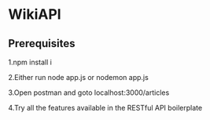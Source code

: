# WikiAPI


## Prerequisites

1.npm install i

2.Either run node app.js or nodemon app.js

3.Open postman and goto localhost:3000/articles

4.Try all the features available in the RESTful API boilerplate



